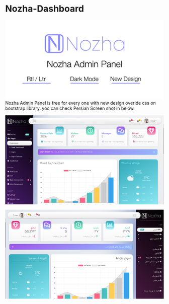 # Nozha-Dashboard
![picture](img/banner.jpg)
Nozha Admin Panel is free for every one with new design overide css on bootstrap library.
yoc can check Persian Screen shot in below.


![picture](img/screen.jpg)




![picture](img/screen-fa.jpg)
